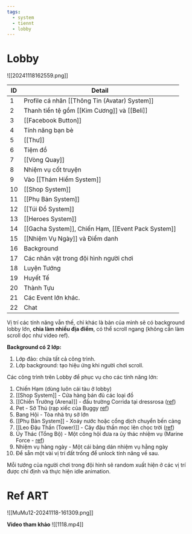 ```yaml
---
tags:
  - system
  - tiennt
  - lobby
---
```

# Lobby
![[20241118162559.png]]

| ID  | Detail                                             |
| --- | -------------------------------------------------- |
| 1   | Profile cá nhân [[Thông Tin (Avatar) System]]      |
| 2   | Thanh tiền tệ gồm [[Kim Cương]] và [[Beli]]        |
| 3   | [[Facebook Button]]                                |
| 4   | Tính năng bạn bè                                   |
| 5   | [[Thư]]                                            |
| 6   | Tiệm đồ                                            |
| 7   | [[Vòng Quay]]                                      |
| 8   | Nhiệm vụ cốt truyện                                |
| 9   | Vào [[Thám Hiểm System]]                           |
| 10  | [[Shop System]]                                    |
| 11  | [[Phụ Bản System]]                                 |
| 12  | [[Túi Đồ System]]                                  |
| 13  | [[Heroes System]]                                  |
| 14  | [[Gacha System]], Chiến Hạm, [[Event Pack System]] |
| 15  | [[Nhiệm Vụ Ngày]] và Điểm danh                     |
| 16  | Background                                         |
| 17  | Các nhân vật trong đội hình người chơi             |
| 18  | Luyện Tướng                                        |
| 19  | Huyết Tế                                           |
| 20  | Thành Tựu                                          |
| 21  | Các Event lớn khác.                                |
| 22  | Chat                                               |

Vị trí các tính năng vẫn thế, chỉ khác là bản của mình sẽ có background lobby lớn, **chia làm nhiều địa điểm**, có thể scroll ngang (không cần làm scroll dọc như video ref). 

**Background có 2 lớp:**
1. Lớp đảo: chứa tất cả công trình.
2. Lớp background: tạo hiệu ứng khi người chơi scroll.

Các công trình trên Lobby để phục vụ cho các tính năng lớn:
1. Chiến Hạm (dùng luôn cái tàu ở lobby)
2. [[Shop System]] - Cửa hàng bán đủ các loại đồ
3. [[Chiến Trường (Arena)]] - đấu trường Corrida tại dressrosa ([ref](https://www.facebook.com/photo.php?fbid=846484365378041&id=184858891540595&set=a.185169421509542&locale=gl_ES))
4. Pet - Sở Thú  (rạp xiếc của Buggy [ref](https://gamek.mediacdn.vn/133514250583805952/2022/6/15/photo-2-1655270283845134965526.jpg))
5. Bang Hội - Tòa nhà trụ sở lớn 
6. [[Phụ Bản System]] - Xoáy nước hoặc cổng dịch chuyển bến cảng
7. [[Leo Đậu Thần (Tower)]] - Cây đậu thần mọc lên chọc trời ([ref](https://onepiece.fandom.com/wiki/Giant_Jack))
8. Ủy Thác (Tổng Bộ) - Một công hội đưa ra ủy thác nhiệm vụ (Marine Force - [ref](https://onepiece.fandom.com/wiki/Marine_Headquarters))
9. Nhiệm vụ hàng ngày - Một cái bảng dán nhiệm vụ hằng ngày
10. Để sẵn một vài vị trí đất trống để unlock tính năng về sau.

Mỗi tướng của người chơi trong đội hình sẽ random xuất hiện ở các vị trí được chỉ định và thực hiện idle animation.

# Ref ART
![[MuMu12-20241118-161309.png]]

**Video tham khảo**
![[1118.mp4]]